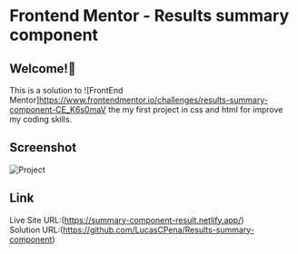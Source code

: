 # Frontend Mentor - Results summary component

## Welcome!👋
This is a solution to ![FrontEnd Mentor]https://www.frontendmentor.io/challenges/results-summary-component-CE_K6s0maV  the my first project in css and html for improve my coding skills.

## Screenshot
![Project](https://github.com/LucasCPena/Results-summary-component/assets/79058932/1175a26b-9a67-4af1-ad0b-4ce462e06258)

## Link
Live Site URL:(https://summary-component-result.netlify.app/) <br/>
Solution URL:(https://github.com/LucasCPena/Results-summary-component)

